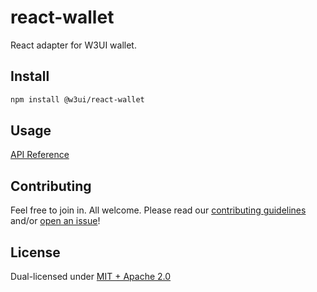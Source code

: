 # react-wallet

React adapter for W3UI wallet.

## Install

```sh
npm install @w3ui/react-wallet
```

## Usage

[API Reference](https://github.com/web3-storage/w3ui/blob/main/docs/react-wallet.md)

## Contributing

Feel free to join in. All welcome. Please read our [contributing guidelines](https://github.com/web3-storage/w3ui/blob/main/CONTRIBUTING.md) and/or [open an issue](https://github.com/web3-storage/w3ui/issues)!

## License

Dual-licensed under [MIT + Apache 2.0](https://github.com/web3-storage/w3ui/blob/main/LICENSE.md)
